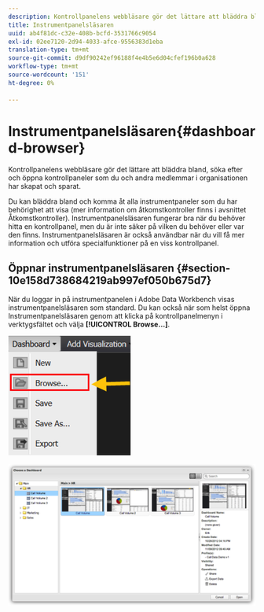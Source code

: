 ```yaml
---
description: Kontrollpanelens webbläsare gör det lättare att bläddra bland, söka efter och öppna kontrollpaneler som du och andra medlemmar i organisationen har skapat och sparat.
title: Instrumentpanelsläsaren
uuid: ab4f81dc-c32e-408b-bcfd-3531766c9054
exl-id: 02ee7120-2d94-4033-afce-9556383d1eba
translation-type: tm+mt
source-git-commit: d9df90242ef96188f4e4b5e6d04cfef196b0a628
workflow-type: tm+mt
source-wordcount: '151'
ht-degree: 0%

---
```


# Instrumentpanelsläsaren{#dashboard-browser}

Kontrollpanelens webbläsare gör det lättare att bläddra bland, söka efter och öppna kontrollpaneler som du och andra medlemmar i organisationen har skapat och sparat.

Du kan bläddra bland och komma åt alla instrumentpaneler som du har behörighet att visa (mer information om åtkomstkontroller finns i avsnittet Åtkomstkontroller). Instrumentpanelsläsaren fungerar bra när du behöver hitta en kontrollpanel, men du är inte säker på vilken du behöver eller var den finns. Instrumentpanelsläsaren är också användbar när du vill få mer information och utföra specialfunktioner på en viss kontrollpanel.

## Öppnar instrumentpanelsläsaren {#section-10e158d738684219ab997ef050b675d7}

När du loggar in på instrumentpanelen i Adobe Data Workbench visas instrumentpanelsläsaren som standard. Du kan också när som helst öppna Instrumentpanelsläsaren genom att klicka på kontrollpanelmenyn i verktygsfältet och välja **[!UICONTROL Browse…]**.

![](assets/browse.png)

![](assets/choose_a_dashboard.png)
